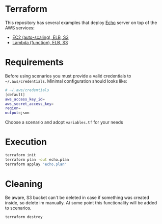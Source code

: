 # Terraform

This repository has several examples that deploy [Echo](../Python/web/echo) server on top of the AWS services:
  * [EC2 (auto-scaling), ELB, S3](./ec2-auto-scaling)
  * [Lambda (function), ELB, S3](./lambda-function)
  
# Requirements
Before using scenarios you must provide a valid credentials to `~/.aws/credentials`.
Minimal configuration should looks like:
```bash
# ~/.aws/credentials
[default]
aws_access_key_id=
aws_secret_access_key=
region=
output=json
```
Choose a scenario and adopt `variables.tf` for your needs

# Execution

```bash
terraform init
terraform plan -out echo.plan
terraform applay "echo.plan"
```

# Cleaning
Be aware, S3 bucket can't be deleted in case if something was created inside, so delete im manually.
At some point this functionality will be added to scenarios.

```bash
terraform destroy
```
